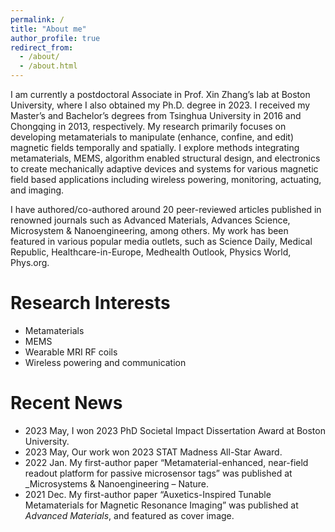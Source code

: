 ```yaml
---
permalink: /
title: "About me"
author_profile: true
redirect_from: 
  - /about/
  - /about.html
---
```

I am currently a postdoctoral Associate in Prof. Xin Zhang’s lab at Boston University, where I also obtained my Ph.D. degree in 2023. I received my Master’s and Bachelor’s degrees from Tsinghua University in 2016 and Chongqing in 2013, respectively. My research primarily focuses on developing metamaterials to manipulate (enhance, confine, and edit) magnetic fields temporally and spatially. I explore methods integrating metamaterials, MEMS, algorithm enabled structural design, and electronics to create mechanically adaptive devices and systems for various magnetic field based applications including wireless powering, monitoring, actuating, and imaging.

I have authored/co-authored around 20 peer-reviewed articles published in renowned journals such as Advanced Materials, Advances Science, Microsystem & Nanoengineering, among others. My work has been featured in various popular media outlets, such as Science Daily, Medical Republic, Healthcare-in-Europe, Medhealth Outlook, Physics World, Phys.org. 

Research Interests
======
* Metamaterials
* MEMS
* Wearable MRI RF coils
* Wireless powering and communication

Recent News
======
* 2023 May, I won 2023 PhD Societal Impact Dissertation Award at Boston University.
* 2023 May, Our work won 2023 STAT Madness All-Star Award.
* 2022 Jan. My first-author paper “Metamaterial-enhanced, near-field readout platform for passive microsensor tags” was published at _Microsystems & Nanoengineering – Nature.
* 2021 Dec. My first-author paper “Auxetics-Inspired Tunable Metamaterials for Magnetic Resonance Imaging” was published at _Advanced Materials_, and featured as cover image.
